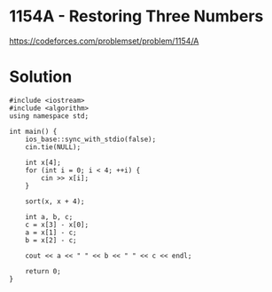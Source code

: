 # 1154A - Restoring Three Numbers

https://codeforces.com/problemset/problem/1154/A

# Solution
```
#include <iostream>
#include <algorithm>
using namespace std;

int main() {
    ios_base::sync_with_stdio(false);
    cin.tie(NULL);

    int x[4];
    for (int i = 0; i < 4; ++i) {
        cin >> x[i];
    }

    sort(x, x + 4);

    int a, b, c;
    c = x[3] - x[0];
    a = x[1] - c;
    b = x[2] - c;

    cout << a << " " << b << " " << c << endl;

    return 0;
}

```